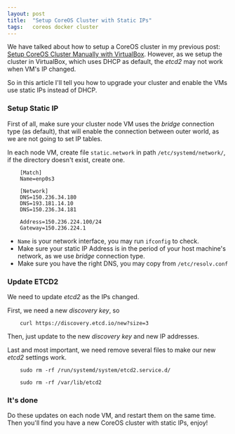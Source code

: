 ```yaml
---
layout: post
title:  "Setup CoreOS Cluster with Static IPs"
tags:   coreos docker cluster
---
```


We have talked about how to setup a CoreOS cluster in my previous post: 
[Setup CoreOS Cluster Manually with VirtualBox](http://wenfeng-gao.github.io/2016/05/30/setup-coreos-cluster-in-virtualbox.html). 
However, as we setup the cluster in VirtualBox, which uses DHCP as default,
the *etcd2* may not work when VM's IP changed.

So in this article I'll tell you how to upgrade your cluster and enable the
VMs use static IPs instead of DHCP.

### Setup Static IP
First of all, make sure your cluster node VM uses the *bridge* connection type
(as default), that will enable the connection between outer world, as we are not
going to set IP tables.

In each node VM, create file `static.network` in path `/etc/systemd/network/`,
if the directory doesn't exist, create one.

		[Match]
		Name=enp0s3

		[Network]
		DNS=150.236.34.180
		DNS=193.181.14.10
		DNS=150.236.34.181

		Address=150.236.224.100/24
		Gateway=150.236.224.1

- `Name` is your network interface, you may run `ifconfig` to check.
- Make sure your static IP Address is in the period of your host machine's network,
as we use *bridge* connection type.
- Make sure you have the right DNS, you may copy from `/etc/resolv.conf`

### Update ETCD2
We need to update *etcd2* as the IPs changed.

First, we need a new *discovery key*, so

		curl https://discovery.etcd.io/new?size=3

Then, just update to the new *discovery key* and new IP addresses.

Last and most important, we need remove several files to make our new *etcd2*
settings work.

		sudo rm -rf /run/systemd/system/etcd2.service.d/

		sudo rm -rf /var/lib/etcd2

### It's done
Do these updates on each node VM, and restart them on the same time. Then you'll
find you have a new CoreOS cluster with static IPs, enjoy!
